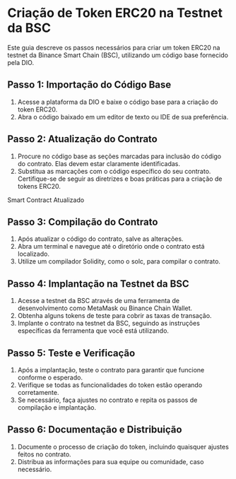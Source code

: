 # Criação de Token ERC20 na Testnet da BSC

Este guia descreve os passos necessários para criar um token ERC20 na testnet da Binance
Smart Chain (BSC), utilizando um código base fornecido pela DIO.

## Passo 1: Importação do Código Base
1. Acesse a plataforma da DIO e baixe o código base para a criação do token ERC20.
2. Abra o código baixado em um editor de texto ou IDE de sua preferência.

## Passo 2: Atualização do Contrato
1. Procure no código base as seções marcadas para inclusão do código do contrato. Elas
devem estar claramente identificadas.
2. Substitua as marcações com o código específico do seu contrato. Certifique-se de seguir as
diretrizes e boas práticas para a criação de tokens ERC20.

Smart Contract Atualizado
## Passo 3: Compilação do Contrato
1. Após atualizar o código do contrato, salve as alterações.
2. Abra um terminal e navegue até o diretório onde o contrato está localizado.
3. Utilize um compilador Solidity, como o solc, para compilar o contrato.
## Passo 4: Implantação na Testnet da BSC
1. Acesse a testnet da BSC através de uma ferramenta de desenvolvimento como MetaMask
ou Binance Chain Wallet.
2. Obtenha alguns tokens de teste para cobrir as taxas de transação.
3. Implante o contrato na testnet da BSC, seguindo as instruções específicas da ferramenta
que você está utilizando.
## Passo 5: Teste e Verificação
1. Após a implantação, teste o contrato para garantir que funcione conforme o esperado.
2. Verifique se todas as funcionalidades do token estão operando corretamente.
3. Se necessário, faça ajustes no contrato e repita os passos de compilação e implantação.
## Passo 6: Documentação e Distribuição
1. Documente o processo de criação do token, incluindo quaisquer ajustes feitos no contrato.
2. Distribua as informações para sua equipe ou comunidade, caso necessário.
